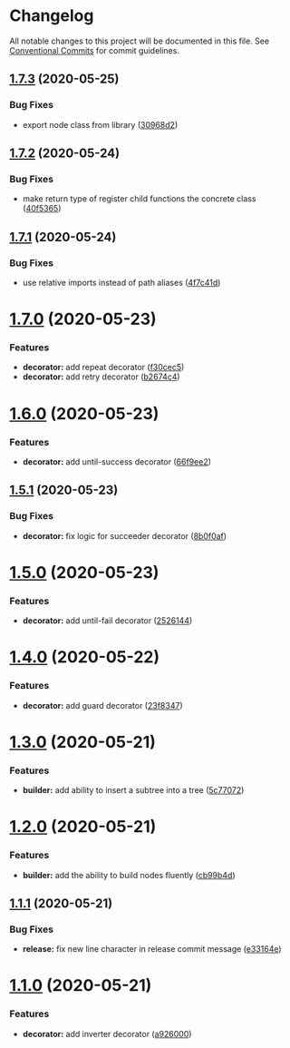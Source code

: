 # Changelog

All notable changes to this project will be documented in this file. See
[Conventional Commits](https://conventionalcommits.org) for commit guidelines.

## [1.7.3](https://github.com/d2ts/ts-fluent-bt/compare/v1.7.2...v1.7.3) (2020-05-25)


### Bug Fixes

* export node class from library ([30968d2](https://github.com/d2ts/ts-fluent-bt/commit/30968d2711cf1325e4ed823f11015bf52e1c67c7))

## [1.7.2](https://github.com/d2ts/ts-fluent-bt/compare/v1.7.1...v1.7.2) (2020-05-24)


### Bug Fixes

* make return type of register child functions the concrete class ([40f5365](https://github.com/d2ts/ts-fluent-bt/commit/40f5365dd47769d8c439e7fb3f61278903242ab4))

## [1.7.1](https://github.com/d2ts/ts-fluent-bt/compare/v1.7.0...v1.7.1) (2020-05-24)


### Bug Fixes

* use relative imports instead of path aliases ([4f7c41d](https://github.com/d2ts/ts-fluent-bt/commit/4f7c41d088a4f6775b323209ad71445c69b7f7b8))

# [1.7.0](https://github.com/d2ts/ts-fluent-bt/compare/v1.6.0...v1.7.0) (2020-05-23)


### Features

* **decorator:** add repeat decorator ([f30cec5](https://github.com/d2ts/ts-fluent-bt/commit/f30cec56fcfdea57aa4593b19d1b4de190933e69))
* **decorator:** add retry decorator ([b2674c4](https://github.com/d2ts/ts-fluent-bt/commit/b2674c441694f0df58adb1634316f782ac43952b))

# [1.6.0](https://github.com/d2ts/ts-fluent-bt/compare/v1.5.1...v1.6.0) (2020-05-23)


### Features

* **decorator:** add until-success decorator ([66f9ee2](https://github.com/d2ts/ts-fluent-bt/commit/66f9ee20d5b9fe9285966feaeca77e553d92b903))

## [1.5.1](https://github.com/d2ts/ts-fluent-bt/compare/v1.5.0...v1.5.1) (2020-05-23)


### Bug Fixes

* **decorator:** fix logic for succeeder decorator ([8b0f0af](https://github.com/d2ts/ts-fluent-bt/commit/8b0f0af9f55bddc8c4fbd8609112b76f2f5aa36e))

# [1.5.0](https://github.com/d2ts/ts-fluent-bt/compare/v1.4.0...v1.5.0) (2020-05-23)


### Features

* **decorator:** add until-fail decorator ([2526144](https://github.com/d2ts/ts-fluent-bt/commit/2526144c657f7445aea630265f6131798406399b))

# [1.4.0](https://github.com/d2ts/ts-fluent-bt/compare/v1.3.0...v1.4.0) (2020-05-22)


### Features

* **decorator:** add guard decorator ([23f8347](https://github.com/d2ts/ts-fluent-bt/commit/23f834707cf5a388575e107d19e42c5e239769e8))

# [1.3.0](https://github.com/d2ts/ts-fluent-bt/compare/v1.2.0...v1.3.0) (2020-05-21)


### Features

* **builder:** add ability to insert a subtree into a tree ([5c77072](https://github.com/d2ts/ts-fluent-bt/commit/5c770729bb262c255078b505660d234c0e427622))

# [1.2.0](https://github.com/d2ts/ts-fluent-bt/compare/v1.1.1...v1.2.0) (2020-05-21)


### Features

* **builder:** add the ability to build nodes fluently ([cb99b4d](https://github.com/d2ts/ts-fluent-bt/commit/cb99b4dabe811f0c2eb13ec41b3d8cd4ce33d610))

## [1.1.1](https://github.com/d2ts/ts-fluent-bt/compare/v1.1.0...v1.1.1) (2020-05-21)


### Bug Fixes

* **release:** fix new line character in release commit message ([e33164e](https://github.com/d2ts/ts-fluent-bt/commit/e33164e8bc509d6c8f628132f7e931ddf9c6325a))

# [1.1.0](https://github.com/d2ts/ts-fluent-bt/compare/v1.0.0...v1.1.0) (2020-05-21)


### Features

* **decorator:** add inverter decorator ([a926000](https://github.com/d2ts/ts-fluent-bt/commit/a926000ceb2815a64f0b10ce5759b8db4e2bf495))
